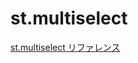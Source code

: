 # st.multiselect

[st.multiselect リファレンス](https://docs.streamlit.io/develop/api-reference/widgets/st.multiselect)
